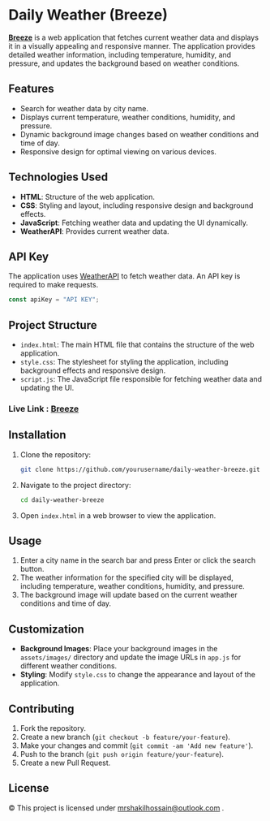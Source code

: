 # Daily Weather (Breeze)

**[Breeze](https://shakilofficial.github.io/breeze-daily-weather)** is a web application that fetches current weather data and displays it in a visually appealing and responsive manner. The application provides detailed weather information, including temperature, humidity, and pressure, and updates the background based on weather conditions.

## Features

- Search for weather data by city name.
- Displays current temperature, weather conditions, humidity, and pressure.
- Dynamic background image changes based on weather conditions and time of day.
- Responsive design for optimal viewing on various devices.

## Technologies Used

- **HTML**: Structure of the web application.
- **CSS**: Styling and layout, including responsive design and background effects.
- **JavaScript**: Fetching weather data and updating the UI dynamically.
- **WeatherAPI**: Provides current weather data.

## API Key

The application uses [WeatherAPI](https://www.weatherapi.com/) to fetch weather data. An API key is required to make requests.

```js
const apiKey = "API KEY";
```

## Project Structure

- `index.html`: The main HTML file that contains the structure of the web application.
- `style.css`: The stylesheet for styling the application, including background effects and responsive design.
- `script.js`: The JavaScript file responsible for fetching weather data and updating the UI.

### Live Link : [Breeze](https://shakilofficial.github.io/breeze-daily-weather)

## Installation

1. Clone the repository:

   ```sh
   git clone https://github.com/yourusername/daily-weather-breeze.git
   ```

2. Navigate to the project directory:

   ```sh
   cd daily-weather-breeze
   ```

3. Open `index.html` in a web browser to view the application.

## Usage

1. Enter a city name in the search bar and press Enter or click the search button.
2. The weather information for the specified city will be displayed, including temperature, weather conditions, humidity, and pressure.
3. The background image will update based on the current weather conditions and time of day.

## Customization

- **Background Images**: Place your background images in the `assets/images/` directory and update the image URLs in `app.js` for different weather conditions.
- **Styling**: Modify `style.css` to change the appearance and layout of the application.

## Contributing

1. Fork the repository.
2. Create a new branch (`git checkout -b feature/your-feature`).
3. Make your changes and commit (`git commit -am 'Add new feature'`).
4. Push to the branch (`git push origin feature/your-feature`).
5. Create a new Pull Request.

## License

©️ This project is licensed under [mrshakilhossain@outlook.com](mrshakilhossain@outlook.com) .
